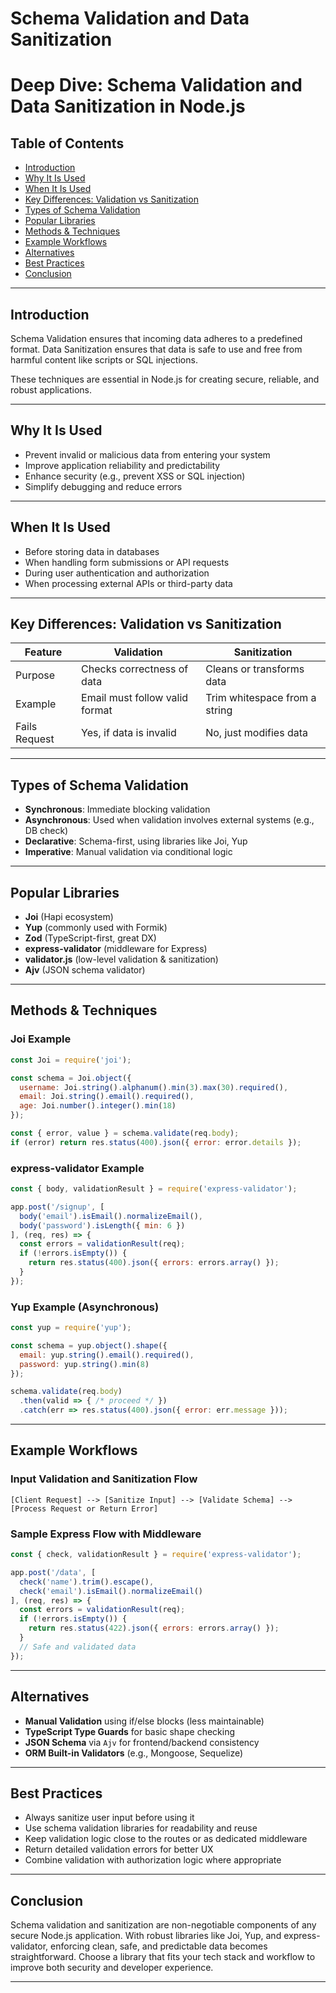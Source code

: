 # Schema Validation and Data Sanitization
# Deep Dive: Schema Validation and Data Sanitization in Node.js

## Table of Contents
- [Introduction](#introduction)
- [Why It Is Used](#why-it-is-used)
- [When It Is Used](#when-it-is-used)
- [Key Differences: Validation vs Sanitization](#key-differences-validation-vs-sanitization)
- [Types of Schema Validation](#types-of-schema-validation)
- [Popular Libraries](#popular-libraries)
- [Methods & Techniques](#methods--techniques)
- [Example Workflows](#example-workflows)
- [Alternatives](#alternatives)
- [Best Practices](#best-practices)
- [Conclusion](#conclusion)

---

## Introduction
Schema Validation ensures that incoming data adheres to a predefined format. Data Sanitization ensures that data is safe to use and free from harmful content like scripts or SQL injections.

These techniques are essential in Node.js for creating secure, reliable, and robust applications.

---

## Why It Is Used
- Prevent invalid or malicious data from entering your system
- Improve application reliability and predictability
- Enhance security (e.g., prevent XSS or SQL injection)
- Simplify debugging and reduce errors

---

## When It Is Used
- Before storing data in databases
- When handling form submissions or API requests
- During user authentication and authorization
- When processing external APIs or third-party data

---

## Key Differences: Validation vs Sanitization
| Feature       | Validation                        | Sanitization                      |
|---------------|-----------------------------------|------------------------------------|
| Purpose       | Checks correctness of data        | Cleans or transforms data         |
| Example       | Email must follow valid format    | Trim whitespace from a string     |
| Fails Request | Yes, if data is invalid           | No, just modifies data            |

---

## Types of Schema Validation
- **Synchronous**: Immediate blocking validation
- **Asynchronous**: Used when validation involves external systems (e.g., DB check)
- **Declarative**: Schema-first, using libraries like Joi, Yup
- **Imperative**: Manual validation via conditional logic

---

## Popular Libraries
- **Joi** (Hapi ecosystem)
- **Yup** (commonly used with Formik)
- **Zod** (TypeScript-first, great DX)
- **express-validator** (middleware for Express)
- **validator.js** (low-level validation & sanitization)
- **Ajv** (JSON schema validator)

---

## Methods & Techniques

### Joi Example
```js
const Joi = require('joi');

const schema = Joi.object({
  username: Joi.string().alphanum().min(3).max(30).required(),
  email: Joi.string().email().required(),
  age: Joi.number().integer().min(18)
});

const { error, value } = schema.validate(req.body);
if (error) return res.status(400).json({ error: error.details });
```

### express-validator Example
```js
const { body, validationResult } = require('express-validator');

app.post('/signup', [
  body('email').isEmail().normalizeEmail(),
  body('password').isLength({ min: 6 })
], (req, res) => {
  const errors = validationResult(req);
  if (!errors.isEmpty()) {
    return res.status(400).json({ errors: errors.array() });
  }
});
```

### Yup Example (Asynchronous)
```js
const yup = require('yup');

const schema = yup.object().shape({
  email: yup.string().email().required(),
  password: yup.string().min(8)
});

schema.validate(req.body)
  .then(valid => { /* proceed */ })
  .catch(err => res.status(400).json({ error: err.message }));
```

---

## Example Workflows

### Input Validation and Sanitization Flow
```text
[Client Request] --> [Sanitize Input] --> [Validate Schema] --> [Process Request or Return Error]
```

### Sample Express Flow with Middleware
```js
const { check, validationResult } = require('express-validator');

app.post('/data', [
  check('name').trim().escape(),
  check('email').isEmail().normalizeEmail()
], (req, res) => {
  const errors = validationResult(req);
  if (!errors.isEmpty()) {
    return res.status(422).json({ errors: errors.array() });
  }
  // Safe and validated data
});
```

---

## Alternatives
- **Manual Validation** using if/else blocks (less maintainable)
- **TypeScript Type Guards** for basic shape checking
- **JSON Schema** via `Ajv` for frontend/backend consistency
- **ORM Built-in Validators** (e.g., Mongoose, Sequelize)

---

## Best Practices
- Always sanitize user input before using it
- Use schema validation libraries for readability and reuse
- Keep validation logic close to the routes or as dedicated middleware
- Return detailed validation errors for better UX
- Combine validation with authorization logic where appropriate

---

## Conclusion
Schema validation and sanitization are non-negotiable components of any secure Node.js application. With robust libraries like Joi, Yup, and express-validator, enforcing clean, safe, and predictable data becomes straightforward. Choose a library that fits your tech stack and workflow to improve both security and developer experience.

---

